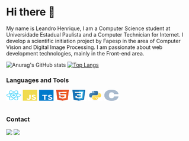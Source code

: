 # Hi there 👋

My name is Leandro Henrique, I am a Computer Science student at Universidade Estadual Paulista and a Computer Technician for Internet. I develop a scientific initiation project by Fapesp in the area of Computer Vision and Digital Image Processing. I am passionate about web development technologies, mainly in the Front-end area.

![Anurag's GitHub stats](https://github-readme-stats.vercel.app/api?username=leandrohl&show_icons=true&theme=dracula)
[![Top Langs](https://github-readme-stats.vercel.app/api/top-langs/?username=leandrohl&layout=compact&theme=dracula)](https://github.com/anuraghazra/github-readme-stats)

### Languages and Tools
<div style="display: inline_block">
  <img align="center" alt="React" height="30" width="40" src="https://raw.githubusercontent.com/devicons/devicon/master/icons/react/react-original.svg">
  <img align="center" alt="JavaScript" height="30" width="40" src="https://raw.githubusercontent.com/devicons/devicon/master/icons/javascript/javascript-plain.svg">
  <img align="center" alt="TypeScript" height="30" width="40" src="https://raw.githubusercontent.com/devicons/devicon/master/icons/typescript/typescript-plain.svg">
  <img align="center" alt="HTML" height="30" width="40" src="https://raw.githubusercontent.com/devicons/devicon/master/icons/html5/html5-original.svg">
  <img align="center" alt="CSS" height="30" width="40" src="https://raw.githubusercontent.com/devicons/devicon/master/icons/css3/css3-original.svg">
  <img align="center" alt="Python" height="30" width="40" src="https://raw.githubusercontent.com/devicons/devicon/master/icons/python/python-original.svg">
  <img align="center" alt="C" height="30" width="40" src="https://raw.githubusercontent.com/devicons/devicon/master/icons/c/c-original.svg">

</div>

<br/> 

### Contact 
<div>
   <a href="https://www.linkedin.com/in/leandro-henrique-lima-e-silva-5527b4160" target="_blank"><img src="https://img.shields.io/badge/-LinkedIn-%230077B5?style=for-the-badge&logo=linkedin&logoColor=white" target="_blank"></a>
  <a href = "mailto: leandro.henrique@unesp.com"><img src="https://img.shields.io/badge/-Gmail-%23EA4335?style=for-the-badge&logo=gmail&logoColor=white" target="_blank"></a>
</div>
